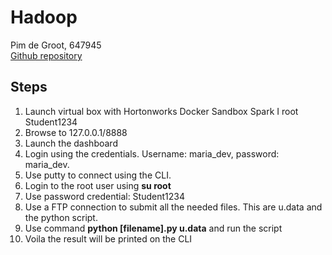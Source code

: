 # Hadoop
<author> Pim de Groot, 647945 <br>
[Github repository](https://github.com/CyberPim/Hadoop/tree/main/Assignment%201) 

## Steps
1. Launch virtual box with Hortonworks Docker Sandbox Spark I root Student1234
2. Browse to 127.0.0.1/8888
3. Launch the dashboard
4. Login using the credentials. Username: maria_dev, password: maria_dev.
5. Use putty to connect using the CLI. 
6. Login to the root user using <b>su root</b>
7. Use password credential: Student1234
8. Use a FTP connection to submit all the needed files. This are u.data and the python script.
9. Use command <b>python [filename].py u.data</b> and run the script
10. Voila the result will be printed on the CLI